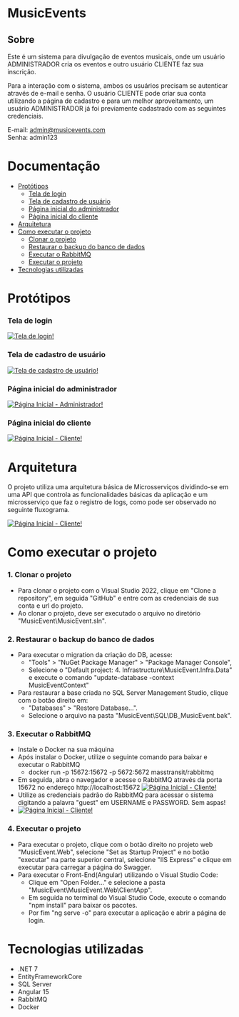 # MusicEvents

## Sobre
Este é um sistema para divulgação de eventos musicais, onde um usuário ADMINISTRADOR cria os eventos e 
outro usuário CLIENTE faz sua inscrição.

Para a interação com o sistema, ambos os usuários precisam se autenticar através de e-mail e senha.
O usuário CLIENTE pode criar sua conta utilizando a página de cadastro e para um melhor aproveitamento, 
um usuário ADMINISTRADOR já foi previamente cadastrado com as seguintes credenciais. 

E-mail: admin@musicevents.com  <br>
Senha: admin123

# Documentação

* [Protótipos](#protótipos)
    * [Tela de login](#tela-de-login)
    * [Tela de cadastro de usuário](#tela-de-cadastro-de-usuário)
    * [Página inicial do administrador](#página-inicial-do-administrador)
    * [Página inicial do cliente](#página-inicial-do-cliente)
* [Arquitetura](#arquitetura)
* [Como executar o projeto](#como-executar-o-projeto)
    * [Clonar o projeto](#1-clonar-o-projeto)
    * [Restaurar o backup do banco de dados](#2-restaurar-o-backup-do-banco-de-dados)
    * [Executar o RabbitMQ](#3-executar-o-rabbitmq)
    * [Executar o projeto](#4-executar-o-projeto)
* [Tecnologias utilizadas](#tecnologias-utilizadas)

# Protótipos
### Tela de login
<a href="#">![Tela de login!](MusicEvent.Web/ClientApp/src/assets/img/tela-login.png "Tela de login")</a>

### Tela de cadastro de usuário
<a href="#">![Tela de cadastro de usuário!](MusicEvent.Web/ClientApp/src/assets/img/tela-criar-conta.png "Tela de cadastro")</a>

### Página inicial do administrador
<a href="#">![Página Inicial - Administrador!](MusicEvent.Web/ClientApp/src/assets/img/admin-home.png "Página Inicial - Administrador")</a>

### Página inicial do cliente
<a href="#">![Página Inicial - Cliente!](MusicEvent.Web/ClientApp/src/assets/img/home-cliente.png "Página Inicial - Cliente")</a>

# Arquitetura
O projeto utiliza uma arquitetura básica de Microsserviços dividindo-se em uma API que controla as funcionalidades básicas da aplicação e um microsserviço que faz o registro de logs, como pode ser observado no seguinte fluxograma.

<a href="#">![Página Inicial - Cliente!](MusicEvent.Web/ClientApp/src/assets/img/rabbitmq-design.png "Fluxograma da aplicação")</a>

# Como executar o projeto
### 1. Clonar o projeto
* Para clonar o projeto com o Visual Studio 2022, clique em "Clone a repository", em seguida "GitHub" e entre com as credenciais de sua conta e url do projeto.
* Ao clonar o projeto, deve ser executado o arquivo no diretório "MusicEvent\MusicEvent.sln".

### 2. Restaurar o backup do banco de dados
* Para executar o migration da criação do DB, acesse:
    * "Tools" > "NuGet Package Manager" > "Package Manager Console",
    * Selecione o "Default project: 4. Infrastructure\MusicEvent.Infra.Data" e execute o comando "update-database -context MusicEventContext"
* Para restaurar a base criada no SQL Server Management Studio, clique com o botão direito em:
    * "Databases" > "Restore Database...".
    * Selecione o arquivo na pasta "MusicEvent\SQL\DB_MusicEvent.bak".

### 3. Executar o RabbitMQ
* Instale o Docker na sua máquina
* Após instalar o Docker, utilize o seguinte comando para baixar e executar o RabbitMQ
    * docker run -p 15672:15672 -p 5672:5672 masstransit/rabbitmq
* Em seguida, abra o navegador e acesse o RabbitMQ através da porta 15672 no endereço http://localhost:15672
<a href="#">![Página Inicial - Cliente!](MusicEvent.Web/ClientApp/src/assets/img/pageserver-rabbitmq.png "Fluxograma da aplicação")</a>
* Utilize as credenciais padrão do RabbitMQ para acessar o sistema digitando a palavra "guest" em USERNAME e PASSWORD. Sem aspas!
* <a href="#">![Página Inicial - Cliente!](MusicEvent.Web/ClientApp/src/assets/img/home-rabbitmq.png "Fluxograma da aplicação")</a>

### 4. Executar o projeto
* Para executar o projeto, clique com o botão direito no projeto web "MusicEvent.Web", selecione "Set as Startup Project" e no botão "executar" na parte superior central, selecione "IIS Express" e clique em executar para carregar a página do Swagger.
* Para executar o Front-End(Angular) utilizando o Visual Studio Code:
    *  Clique em "Open Folder..." e selecione a pasta "MusicEvent\MusicEvent.Web\ClientApp".
    *  Em seguida no terminal do Visual Studio Code, execute o comando "npm install" para baixar os pacotes.
    *  Por fim "ng serve -o" para executar a aplicação e abrir a página de login.

# Tecnologias utilizadas
* .NET 7
* EntityFrameworkCore
* SQL Server
* Angular 15
* RabbitMQ
* Docker
